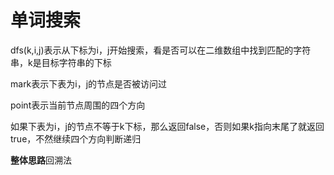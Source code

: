 # 单词搜索

dfs(k,i,j)表示从下标为i，j开始搜索，看是否可以在二维数组中找到匹配的字符串，k是目标字符串的下标

mark表示下表为i，j的节点是否被访问过

point表示当前节点周围的四个方向

如果下表为i，j的节点不等于k下标，那么返回false，否则如果k指向末尾了就返回true，不然继续四个方向判断递归


**整体思路**回溯法